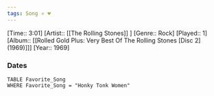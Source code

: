 ```yaml
---
tags: Song ⭐ 💔
---
```

[Time:: 3:01]
[Artist:: [[The Rolling Stones]] ]
[Genre:: Rock]
[Played:: 1]
[Album:: [[Rolled Gold Plus: Very Best Of The Rolling Stones [Disc 2] (1969)]]]
[Year:: 1969]
### Dates
````dataview
TABLE Favorite_Song
WHERE Favorite_Song = "Honky Tonk Women"
````